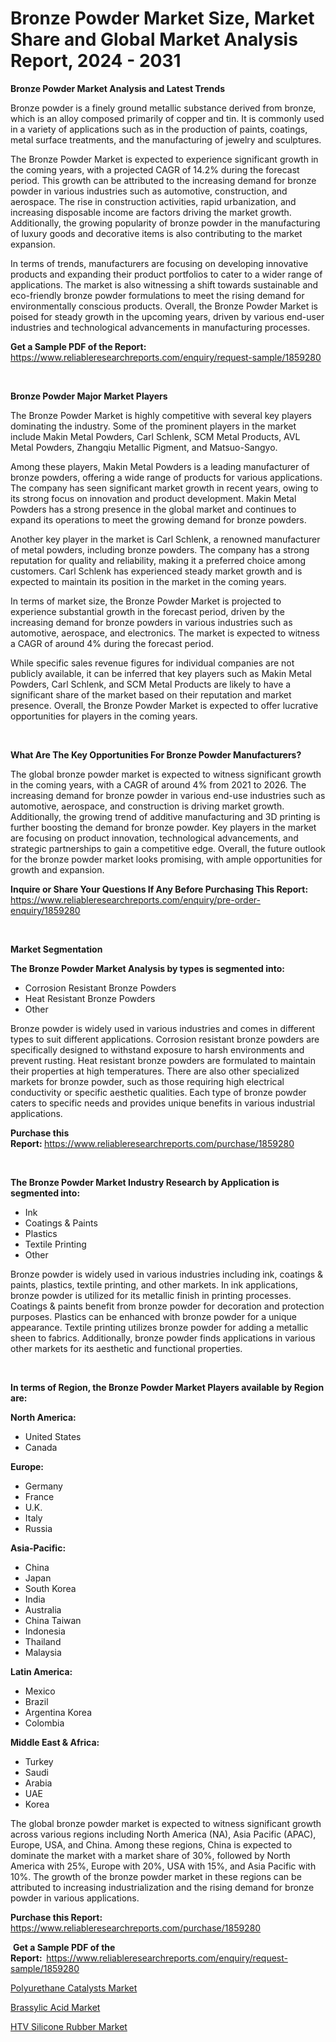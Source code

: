 <p><h1>Bronze Powder Market Size, Market Share and Global Market Analysis Report, 2024 - 2031</h1></p><p><strong>Bronze Powder Market Analysis and Latest Trends</strong></p>
<p><p>Bronze powder is a finely ground metallic substance derived from bronze, which is an alloy composed primarily of copper and tin. It is commonly used in a variety of applications such as in the production of paints, coatings, metal surface treatments, and the manufacturing of jewelry and sculptures.</p><p>The Bronze Powder Market is expected to experience significant growth in the coming years, with a projected CAGR of 14.2% during the forecast period. This growth can be attributed to the increasing demand for bronze powder in various industries such as automotive, construction, and aerospace. The rise in construction activities, rapid urbanization, and increasing disposable income are factors driving the market growth. Additionally, the growing popularity of bronze powder in the manufacturing of luxury goods and decorative items is also contributing to the market expansion.</p><p>In terms of trends, manufacturers are focusing on developing innovative products and expanding their product portfolios to cater to a wider range of applications. The market is also witnessing a shift towards sustainable and eco-friendly bronze powder formulations to meet the rising demand for environmentally conscious products. Overall, the Bronze Powder Market is poised for steady growth in the upcoming years, driven by various end-user industries and technological advancements in manufacturing processes.</p></p>
<p><strong>Get a Sample PDF of the Report:&nbsp;</strong> <a href="https://www.reliableresearchreports.com/enquiry/request-sample/1859280">https://www.reliableresearchreports.com/enquiry/request-sample/1859280</a></p>
<p>&nbsp;</p>
<p><strong>Bronze Powder Major Market Players</strong></p>
<p><p>The Bronze Powder Market is highly competitive with several key players dominating the industry. Some of the prominent players in the market include Makin Metal Powders, Carl Schlenk, SCM Metal Products, AVL Metal Powders, Zhangqiu Metallic Pigment, and Matsuo-Sangyo. </p><p>Among these players, Makin Metal Powders is a leading manufacturer of bronze powders, offering a wide range of products for various applications. The company has seen significant market growth in recent years, owing to its strong focus on innovation and product development. Makin Metal Powders has a strong presence in the global market and continues to expand its operations to meet the growing demand for bronze powders.</p><p>Another key player in the market is Carl Schlenk, a renowned manufacturer of metal powders, including bronze powders. The company has a strong reputation for quality and reliability, making it a preferred choice among customers. Carl Schlenk has experienced steady market growth and is expected to maintain its position in the market in the coming years.</p><p>In terms of market size, the Bronze Powder Market is projected to experience substantial growth in the forecast period, driven by the increasing demand for bronze powders in various industries such as automotive, aerospace, and electronics. The market is expected to witness a CAGR of around 4% during the forecast period.</p><p>While specific sales revenue figures for individual companies are not publicly available, it can be inferred that key players such as Makin Metal Powders, Carl Schlenk, and SCM Metal Products are likely to have a significant share of the market based on their reputation and market presence. Overall, the Bronze Powder Market is expected to offer lucrative opportunities for players in the coming years.</p></p>
<p>&nbsp;</p>
<p><strong>What Are The Key Opportunities For Bronze Powder Manufacturers?</strong></p>
<p><p>The global bronze powder market is expected to witness significant growth in the coming years, with a CAGR of around 4% from 2021 to 2026. The increasing demand for bronze powder in various end-use industries such as automotive, aerospace, and construction is driving market growth. Additionally, the growing trend of additive manufacturing and 3D printing is further boosting the demand for bronze powder. Key players in the market are focusing on product innovation, technological advancements, and strategic partnerships to gain a competitive edge. Overall, the future outlook for the bronze powder market looks promising, with ample opportunities for growth and expansion.</p></p>
<p><strong>Inquire or Share Your Questions If Any Before Purchasing This Report:</strong> <a href="https://www.reliableresearchreports.com/enquiry/pre-order-enquiry/1859280">https://www.reliableresearchreports.com/enquiry/pre-order-enquiry/1859280</a></p>
<p>&nbsp;</p>
<p><strong>Market Segmentation</strong></p>
<p><strong>The Bronze Powder Market Analysis by types is segmented into:</strong></p>
<p><ul><li>Corrosion Resistant Bronze Powders</li><li>Heat Resistant Bronze Powders</li><li>Other</li></ul></p>
<p><p>Bronze powder is widely used in various industries and comes in different types to suit different applications. Corrosion resistant bronze powders are specifically designed to withstand exposure to harsh environments and prevent rusting. Heat resistant bronze powders are formulated to maintain their properties at high temperatures. There are also other specialized markets for bronze powder, such as those requiring high electrical conductivity or specific aesthetic qualities. Each type of bronze powder caters to specific needs and provides unique benefits in various industrial applications.</p></p>
<p><strong>Purchase this Report:&nbsp;</strong><a href="https://www.reliableresearchreports.com/purchase/1859280">https://www.reliableresearchreports.com/purchase/1859280</a></p>
<p>&nbsp;</p>
<p><strong>The Bronze Powder Market Industry Research by Application is segmented into:</strong></p>
<p><ul><li>Ink</li><li>Coatings & Paints</li><li>Plastics</li><li>Textile Printing</li><li>Other</li></ul></p>
<p><p>Bronze powder is widely used in various industries including ink, coatings & paints, plastics, textile printing, and other markets. In ink applications, bronze powder is utilized for its metallic finish in printing processes. Coatings & paints benefit from bronze powder for decoration and protection purposes. Plastics can be enhanced with bronze powder for a unique appearance. Textile printing utilizes bronze powder for adding a metallic sheen to fabrics. Additionally, bronze powder finds applications in various other markets for its aesthetic and functional properties.</p></p>
<p>&nbsp;</p>
<p><strong>In terms of Region, the Bronze Powder Market Players available by Region are:</strong></p>
<p>
    <p> <strong> North America: </strong>
        <ul>
            <li>United States</li>
            <li>Canada</li>
        </ul>
        </p> 
    <p> <strong> Europe: </strong>
        <ul>
            <li>Germany</li>
            <li>France</li>
            <li>U.K.</li>
            <li>Italy</li>
            <li>Russia</li>
        </ul>
        </p> 
    <p> <strong> Asia-Pacific: </strong>
        <ul>
            <li>China</li>
            <li>Japan</li>
            <li>South Korea</li>
            <li>India</li>
            <li>Australia</li>
            <li>China Taiwan</li>
            <li>Indonesia</li>
            <li>Thailand</li>
            <li>Malaysia</li>
        </ul>
        </p> 
    <p> <strong> Latin America: </strong>
        <ul>
            <li>Mexico</li>
            <li>Brazil</li>
            <li>Argentina Korea</li>
            <li>Colombia</li>
        </ul>
        </p> 
    <p> <strong> Middle East & Africa: </strong>
        <ul>
            <li>Turkey</li>
            <li>Saudi</li>
            <li>Arabia</li>
            <li>UAE</li>
            <li>Korea</li>
        </ul>
    </p>
    </p>
<p><p>The global bronze powder market is expected to witness significant growth across various regions including North America (NA), Asia Pacific (APAC), Europe, USA, and China. Among these regions, China is expected to dominate the market with a market share of 30%, followed by North America with 25%, Europe with 20%, USA with 15%, and Asia Pacific with 10%. The growth of the bronze powder market in these regions can be attributed to increasing industrialization and the rising demand for bronze powder in various applications.</p></p>
<p><strong>Purchase this Report: </strong><a href="https://www.reliableresearchreports.com/purchase/1859280">https://www.reliableresearchreports.com/purchase/1859280</a></p>
<p>&nbsp;<strong>Get a Sample PDF of the Report:&nbsp;&nbsp;</strong><a href="https://www.reliableresearchreports.com/enquiry/request-sample/1859280">https://www.reliableresearchreports.com/enquiry/request-sample/1859280</a></p>
<p><strong></strong></p>
<p><p><a href="https://github.com/julyju69/Market-Research-Report-List-2/blob/main/polyurethane-catalysts-market.md">Polyurethane Catalysts Market</a></p><p><a href="https://github.com/gdfhhhj/Market-Research-Report-List-3/blob/main/brassylic-acid-market.md">Brassylic Acid Market</a></p><p><a href="https://github.com/nathandecarvalho/Market-Research-Report-List-2/blob/main/htv-silicone-rubber-market.md">HTV Silicone Rubber Market</a></p></p>